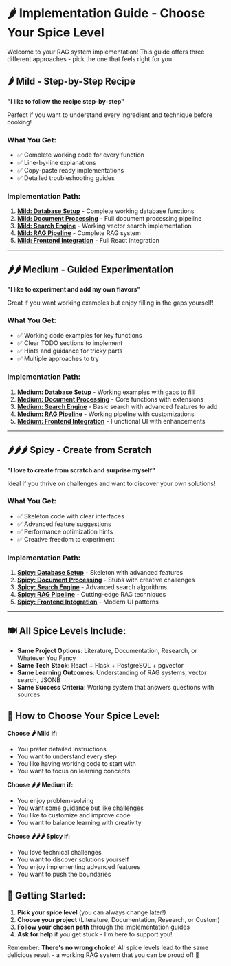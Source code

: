 # 🌶️ Implementation Guide - Choose Your Spice Level

Welcome to your RAG system implementation! This guide offers three different approaches - pick the one that feels right for you.

## 🌶️ **Mild** - Step-by-Step Recipe

**"I like to follow the recipe step-by-step"**

Perfect if you want to understand every ingredient and technique before cooking!

### What You Get:
- ✅ Complete working code for every function
- ✅ Line-by-line explanations
- ✅ Copy-paste ready implementations
- ✅ Detailed troubleshooting guides

### Implementation Path:
1. **[Mild: Database Setup](mild/1_database_setup.md)** - Complete working database functions
2. **[Mild: Document Processing](mild/2_document_processing.md)** - Full document processing pipeline
3. **[Mild: Search Engine](mild/3_search_engine.md)** - Working vector search implementation
4. **[Mild: RAG Pipeline](mild/4_rag_pipeline.md)** - Complete RAG system
5. **[Mild: Frontend Integration](mild/5_frontend_integration.md)** - Full React integration

---

## 🌶️🌶️ **Medium** - Guided Experimentation

**"I like to experiment and add my own flavors"**

Great if you want working examples but enjoy filling in the gaps yourself!

### What You Get:
- ✅ Working code examples for key functions
- ✅ Clear TODO sections to implement
- ✅ Hints and guidance for tricky parts
- ✅ Multiple approaches to try

### Implementation Path:
1. **[Medium: Database Setup](medium/1_database_setup.md)** - Working examples with gaps to fill
2. **[Medium: Document Processing](medium/2_document_processing.md)** - Core functions with extensions
3. **[Medium: Search Engine](medium/3_search_engine.md)** - Basic search with advanced features to add
4. **[Medium: RAG Pipeline](medium/4_rag_pipeline.md)** - Working pipeline with customizations
5. **[Medium: Frontend Integration](medium/5_frontend_integration.md)** - Functional UI with enhancements

---

## 🌶️🌶️🌶️ **Spicy** - Create from Scratch

**"I love to create from scratch and surprise myself"**

Ideal if you thrive on challenges and want to discover your own solutions!

### What You Get:
- ✅ Skeleton code with clear interfaces
- ✅ Advanced feature suggestions
- ✅ Performance optimization hints
- ✅ Creative freedom to experiment

### Implementation Path:
1. **[Spicy: Database Setup](spicy/1_database_setup.md)** - Skeleton with advanced features
2. **[Spicy: Document Processing](spicy/2_document_processing.md)** - Stubs with creative challenges
3. **[Spicy: Search Engine](spicy/3_search_engine.md)** - Advanced search algorithms
4. **[Spicy: RAG Pipeline](spicy/4_rag_pipeline.md)** - Cutting-edge RAG techniques
5. **[Spicy: Frontend Integration](spicy/5_frontend_integration.md)** - Modern UI patterns

---

## 🍽️ **All Spice Levels Include:**

- **Same Project Options**: Literature, Documentation, Research, or Whatever You Fancy
- **Same Tech Stack**: React + Flask + PostgreSQL + pgvector
- **Same Learning Outcomes**: Understanding of RAG systems, vector search, JSONB
- **Same Success Criteria**: Working system that answers questions with sources

## 🎯 **How to Choose Your Spice Level:**

**Choose 🌶️ Mild if:**
- You prefer detailed instructions
- You want to understand every step
- You like having working code to start with
- You want to focus on learning concepts

**Choose 🌶️🌶️ Medium if:**
- You enjoy problem-solving
- You want some guidance but like challenges
- You like to customize and improve code
- You want to balance learning with creativity

**Choose 🌶️🌶️🌶️ Spicy if:**
- You love technical challenges
- You want to discover solutions yourself
- You enjoy implementing advanced features
- You want to push the boundaries

## 🚀 **Getting Started:**

1. **Pick your spice level** (you can always change later!)
2. **Choose your project** (Literature, Documentation, Research, or Custom)
3. **Follow your chosen path** through the implementation guides
4. **Ask for help** if you get stuck - I'm here to support you!

Remember: **There's no wrong choice!** All spice levels lead to the same delicious result - a working RAG system that you can be proud of! 🎉
